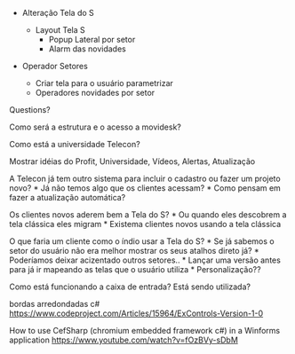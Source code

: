 * Alteração Tela do S
    * Layout Tela S
        * Popup Lateral por setor
        * Alarm das novidades

* Operador Setores
    * Criar tela para o usuário parametrizar 
    * Operadores novidades por setor

Questions?

Como será a estrutura e o acesso a movidesk?

Como está a universidade Telecon?

Mostrar idéias do Profit, Universidade, Vídeos, Alertas, Atualização

A Telecon já tem outro sistema para incluir o cadastro ou fazer um projeto novo?
    * Já não temos algo que os clientes acessam?
    * Como pensam em fazer a atualização automática?

Os clientes novos aderem bem a Tela do S? 
    * Ou quando eles descobrem a tela clássica eles migram
    * Existema clientes novos usando a tela clássica 

O que faria um cliente como o índio usar a Tela do S?
    * Se já sabemos o setor do usuário não era melhor mostrar os seus atalhos direto já?
        * Poderíamos deixar acizentado outros setores..
        * Lançar uma versão antes para já ir mapeando as telas que o usuário utiliza
        * Personalização??

Como está funcionando a caixa de entrada? Está sendo utilizada?


bordas arredondadas c#
https://www.codeproject.com/Articles/15964/ExControls-Version-1-0


How to use CefSharp (chromium embedded framework c#) in a Winforms application
https://www.youtube.com/watch?v=fOzBVy-sDbM




